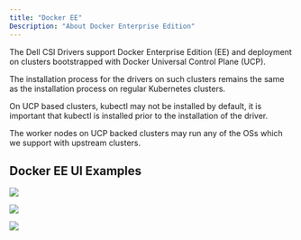 ```yaml
---
title: "Docker EE"
Description: "About Docker Enterprise Edition" 
---
```


The Dell CSI Drivers support Docker Enterprise Edition (EE) and deployment on clusters bootstrapped with Docker Universal Control Plane (UCP).

The installation process for the drivers on such clusters remains the same as the installation process on regular Kubernetes clusters.

On UCP based clusters, kubectl may not be installed by default, it is important that kubectl is installed prior to the installation of the driver.

The worker nodes on UCP backed clusters may run any of the OSs which we support with upstream clusters.

## Docker EE UI Examples

![](/storage-plugin-docs/images/first.png)

![](/storage-plugin-docs/images/second.png)

![](/storage-plugin-docs/images/third.png)
